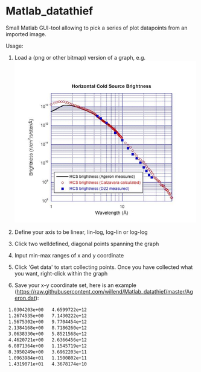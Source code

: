 # Matlab_datathief
Small Matlab GUI-tool allowing to pick a series of plot datapoints from an imported image.

Usage:
1) Load a (png or other bitmap) version of a graph, e.g. 
![Example image](https://github.com/willend/Matlab_datathief/raw/master/test.jpg "example image")

2) Define your axis to be linear, lin-log, log-lin or log-log

3) Click two welldefined, diagonal points spanning the graph

4) Input min-max ranges of x and y coordinate

5) Click 'Get data' to start collecting points. Once you have collected what you want, right-click within the graph

6) Save your x-y coordinate set, here is an example (https://raw.githubusercontent.com/willend/Matlab_datathief/master/Ageron.dat):
``` 
 1.0304203e+00   4.6599722e+12
 1.2674535e+00   7.1430222e+12
 1.5675302e+00   9.7704454e+12
 2.1384168e+00   8.7186260e+12
 3.0638330e+00   5.8521568e+12
 4.4620721e+00   2.6366456e+12
 6.0871364e+00   1.1545719e+12
 8.3950249e+00   3.6962203e+11
 1.0963984e+01   1.1500802e+11
 1.4319071e+01   4.3678174e+10
 ```  
   

